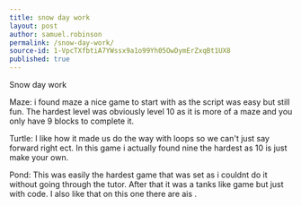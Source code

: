 ```yaml
---
title: snow day work
layout: post
author: samuel.robinson
permalink: /snow-day-work/
source-id: 1-VpcTXfbtiA7YWssx9a1o99Yh05OwDymErZxqBt1UX8
published: true
---
```

Snow day work

Maze: i found maze a nice game to start with as the script was easy but still fun. The hardest level was obviously level 10 as it is more of a maze and you only have 9 blocks to complete it.

Turtle: I like how it made us do the way with loops so we can't just say forward right ect. In this game i actually found nine the hardest as 10 is just make your own.

Pond: This was easily the hardest game that was set as i couldnt do it without going through the tutor. After that it was a tanks like game but just with code. I also like that on this one there are ais .

